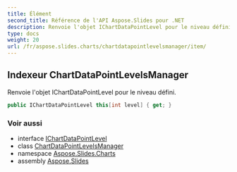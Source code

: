 ```yaml
---
title: Élément
second_title: Référence de l'API Aspose.Slides pour .NET
description: Renvoie l'objet IChartDataPointLevel pour le niveau défini.
type: docs
weight: 20
url: /fr/aspose.slides.charts/chartdatapointlevelsmanager/item/
---
```


## Indexeur ChartDataPointLevelsManager

Renvoie l'objet IChartDataPointLevel pour le niveau défini.

```csharp
public IChartDataPointLevel this[int level] { get; }
```

### Voir aussi

* interface [IChartDataPointLevel](../../ichartdatapointlevel)
* class [ChartDataPointLevelsManager](../../chartdatapointlevelsmanager)
* namespace [Aspose.Slides.Charts](../../chartdatapointlevelsmanager)
* assembly [Aspose.Slides](../../../)

<!-- NE PAS ÉDITER : généré par xmldocmd pour Aspose.Slides.dll -->